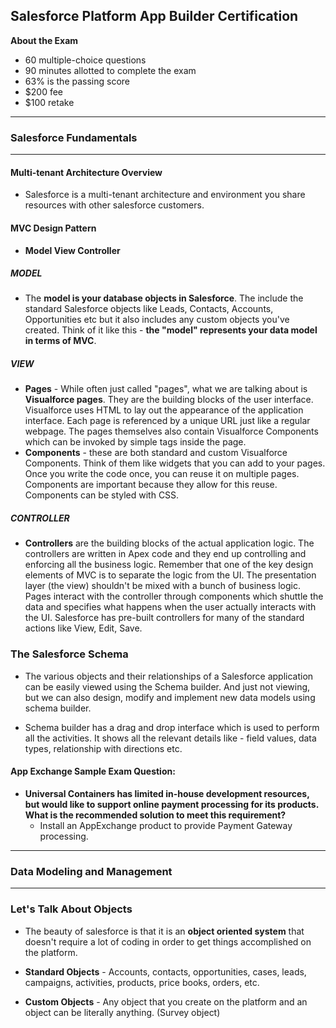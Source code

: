 ## Salesforce Platform App Builder Certification

**About the Exam**

  - 60 multiple-choice questions 
  - 90 minutes allotted to complete the exam
  - 63% is the passing score
  - $200 fee
  - $100 retake

---
### Salesforce Fundamentals
---

#### Multi-tenant Architecture Overview

  - Salesforce is a multi-tenant architecture and environment you share resources with other salesforce customers.

#### MVC Design Pattern

  - **Model View Controller**

##### MODEL

  - The **model is your database objects in Salesforce**. The include the standard Salesforce objects like Leads, Contacts, Accounts, Opportunities etc but it also includes any custom objects you've created. Think of it like this - **the "model" represents your data model in terms of MVC**.

##### VIEW

  - **Pages** - While often just called "pages", what we are talking about is **Visualforce pages**. They are the building blocks of the user interface. Visualforce uses HTML to lay out the appearance of the application interface. Each page is referenced by a unique URL just like a regular webpage. The pages themselves also contain Visualforce Components which can be invoked by simple tags inside the page. 
  - **Components** - these are both standard and custom Visualforce Components. Think of them like widgets that you can add to your pages. Once you write the code once, you can reuse it on multiple pages. Components are important because they allow for this reuse. Components can be styled with CSS.

##### CONTROLLER

  - **Controllers** are the building blocks of the actual application logic. The controllers are written in Apex code and they end up controlling and enforcing all the business logic. Remember that one of the key design elements of MVC is to separate the logic from the UI. The presentation layer (the view) shouldn't be mixed with a bunch of business logic. Pages interact with the controller through components which shuttle the data and specifies what happens when the user actually interacts with the UI. Salesforce has pre-built controllers for many of the standard actions like View, Edit, Save.

### The Salesforce Schema 

  - The various objects and their relationships of a Salesforce application can be easily viewed using the Schema builder. And just not viewing, but we can also design, modify and implement new data models using schema builder.

  - Schema builder has a drag and drop interface which is used to perform all the activities. It shows all the relevant details like - field values, data types, relationship with directions etc.

#### App Exchange Sample Exam Question:

  - **Universal Containers has limited in-house development resources, but would like to support online payment processing for its products. What is the recommended solution to meet this requirement?**
    - Install an AppExchange product to provide Payment Gateway processing.

---
### Data Modeling and Management
---

### Let's Talk About Objects

  - The beauty of salesforce is that it is an **object oriented system** that doesn't require a lot of coding in order to get things accomplished on the platform.

  - **Standard Objects** - Accounts, contacts, opportunities, cases, leads, campaigns, activities, products, price books, orders, etc.

  - **Custom Objects** - Any object that you create on the platform and an object can be literally anything. (Survey object)

